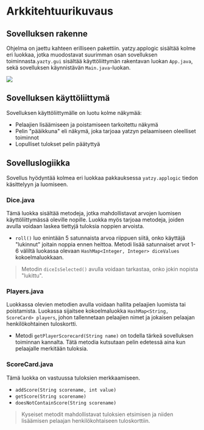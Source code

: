 # Arkkitehtuurikuvaus
## Sovelluksen rakenne

Ohjelma on jaettu kahteen erilliseen pakettiin. yatzy.applogic sisältää kolme eri luokkaa, jotka muodostavat suurimman osan sovelluksen toiminnasta.`yazty.gui` sisältää käyttöliittymän rakentavan luokan `App.java`, sekä sovelluksen käynnistävän `Main.java`-luokan.


<img src="https://github.com/matiasonnelainen/ot-harjoitustyo/blob/master/dokumentaatio/kuvat/pakkausrakenne.png">

## Sovelluksen käyttöliittymä

Sovelluksen käyttöliittymälle on luotu kolme näkymää:

* Pelaajien lisäämiseen ja poistamiseen tarkoitettu näkymä
* Pelin "pääikkuna" eli näkymä, joka tarjoaa yatzyn pelaamiseen oleelliset toiminnot
* Lopulliset tulokset pelin päätyttyä

## Sovelluslogiikka

Sovellus hyödyntää kolmea eri luokkaa pakkauksessa `yatzy.applogic` tiedon käsittelyyn ja luomiseen. 

### Dice.java
Tämä luokka sisältää metodeja, jotka mahdollistavat arvojen luomisen käyttöliittymässä oleville nopille. Luokka myös tarjoaa metodeja, joiden avulla voidaan laskea tiettyjä tuloksia noppien arvoista.
* `roll()` luo enintään 5 satunnaista arvoa riippuen siitä, onko käyttäjä "lukinnut" joitain noppia ennen heittoa. Metodi lisää satunnaiset arvot 1-6 väliltä luokassa olevaan `HashMap<Integer, Integer> diceValues` kokoelmaluokkaan.
> Metodin `diceIsSelected()` avulla voidaan tarkastaa, onko jokin nopista "lukittu".

### Players.java
Luokkassa olevien metodien avulla voidaan hallita pelaajien luomista tai poistamista. Luokassa sijaitsee kokoelmaluokka `HashMap<String, ScoreCard> players`, johon tallennetaan pelaajien nimet ja jokaisen pelaajan henkilökohtainen tuloskortti.
* Metodi `getPlayerScorecard(String name)` on todella tärkeä sovelluksen toiminnan kannalta. Tätä metodia kutsutaan pelin edetessä aina kun pelaajalle merkitään tuloksia.

### ScoreCard.java 

Tämä luokka on vastuussa tuloksien merkkaamiseen.
* `addScore(String scorename, int value)`
* `getScore(String scorename)`
* `doesNotContainScore(String scorename)` 

> Kyseiset metodit mahdollistavat tuloksien etsimisen ja niiden lisäämisen pelaajan henkilökohtaiseen tuloskorttiin.
